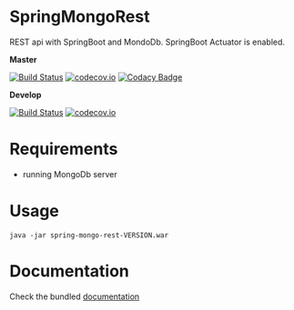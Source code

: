# SpringMongoRest
REST api with SpringBoot and MondoDb. SpringBoot Actuator is enabled.

**Master**

[![Build Status](https://travis-ci.org/lcappuccio/spring-mongo-rest.svg?branch=master)](https://travis-ci.org/lcappuccio/spring-mongo-rest)
[![codecov.io](https://codecov.io/github/lcappuccio/spring-mongo-rest/coverage.svg?branch=master)](https://codecov.io/github/lcappuccio/spring-mongo-rest?branch=master)
[![Codacy Badge](https://api.codacy.com/project/badge/grade/512279e3a7624f3ca174bb59bee103f5)](https://www.codacy.com/app/leo_4/spring-mongo-rest)

**Develop**

[![Build Status](https://travis-ci.org/lcappuccio/spring-mongo-rest.svg?branch=develop)](https://travis-ci.org/lcappuccio/spring-mongo-rest)
[![codecov.io](https://codecov.io/github/lcappuccio/spring-mongo-rest/coverage.svg?branch=develop)](https://codecov.io/github/lcappuccio/spring-mongo-rest?branch=develop)

# Requirements

* running MongoDb server

# Usage

```java -jar spring-mongo-rest-VERSION.war```

# Documentation

Check the bundled [documentation](http://localhost:8080/swagger-ui.html)